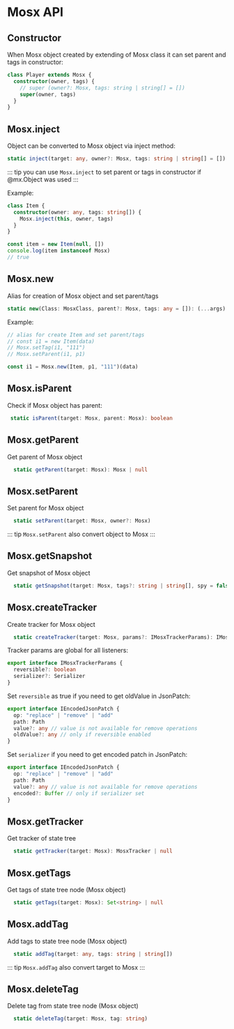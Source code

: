 # Mosx API

## Constructor

When Mosx object created by extending of Mosx class it can set parent and tags in constructor:
```ts
class Player extends Mosx {
  constructor(owner, tags) {
    // super (owner?: Mosx, tags: string | string[] = [])
    super(owner, tags) 
  }
}
```

## Mosx.inject

Object can be converted to Mosx object via inject method:
```ts
static inject(target: any, owner?: Mosx, tags: string | string[] = []): Mosx
```

::: tip
you can use ```Mosx.inject``` to set parent or tags in constructor if @mx.Object was used
:::

Example: 
```ts
class Item {
  constructor(owner: any, tags: string[]) {
    Mosx.inject(this, owner, tags)
  }
}

const item = new Item(null, [])
console.log(item instanceof Mosx) 
// true
```

## Mosx.new

Alias for creation of Mosx object and set parent/tags
```ts
static new(Class: MosxClass, parent?: Mosx, tags: any = []): (...args)
```

Example:
```ts
// alias for create Item and set parent/tags
// const i1 = new Item(data)
// Mosx.setTag(i1, "111")
// Mosx.setParent(i1, p1)

const i1 = Mosx.new(Item, p1, "111")(data)
```

## Mosx.isParent

Check if Mosx object has parent:
```ts
 static isParent(target: Mosx, parent: Mosx): boolean 
```

## Mosx.getParent

Get parent of Mosx object
```ts
  static getParent(target: Mosx): Mosx | null
```

## Mosx.setParent

Set parent for Mosx object
```ts
  static setParent(target: Mosx, owner?: Mosx)
```

::: tip
```Mosx.setParent``` also convert object to Mosx
:::

## Mosx.getSnapshot

Get snapshot of Mosx object
```ts
  static getSnapshot(target: Mosx, tags?: string | string[], spy = false): any 
```

## Mosx.createTracker

Create tracker for Mosx object
```ts
  static createTracker(target: Mosx, params?: IMosxTrackerParams): IMosxTracker
```

Tracker params are global for all listeners:
```ts
export interface IMosxTrackerParams {
  reversible?: boolean
  serializer?: Serializer
}
```

Set ```reversible``` as true if you need to get oldValue in JsonPatch:
```ts
export interface IEncodedJsonPatch {
  op: "replace" | "remove" | "add"
  path: Path
  value?: any // value is not available for remove operations
  oldValue?: any // only if reversible enabled
}
```

Set ```serializer``` if you need to get encoded patch in JsonPatch:
```ts
export interface IEncodedJsonPatch {
  op: "replace" | "remove" | "add"
  path: Path
  value?: any // value is not available for remove operations
  encoded?: Buffer // only if serializer set
}
```

## Mosx.getTracker

Get tracker of state tree
```ts
  static getTracker(target: Mosx): MosxTracker | null 
```

## Mosx.getTags

Get tags of state tree node (Mosx object)
```ts
  static getTags(target: Mosx): Set<string> | null
```

## Mosx.addTag

Add tags to state tree node (Mosx object)
```ts
  static addTag(target: any, tags: string | string[]) 
```

::: tip
```Mosx.addTag``` also convert target to Mosx
:::

## Mosx.deleteTag

Delete tag from state tree node (Mosx object)
```ts
  static deleteTag(target: Mosx, tag: string)
```